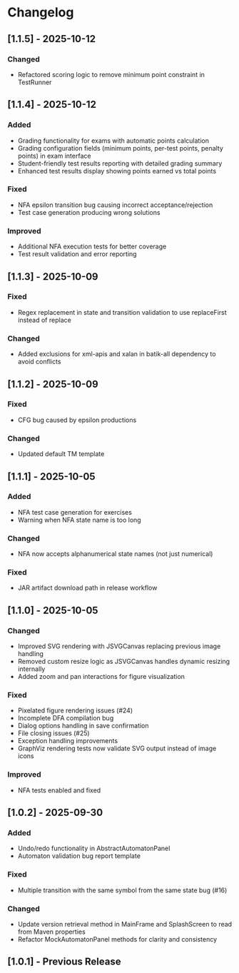 # Changelog

## [1.1.5] - 2025-10-12

### Changed
- Refactored scoring logic to remove minimum point constraint in TestRunner

## [1.1.4] - 2025-10-12

### Added
- Grading functionality for exams with automatic points calculation
- Grading configuration fields (minimum points, per-test points, penalty points) in exam interface
- Student-friendly test results reporting with detailed grading summary
- Enhanced test results display showing points earned vs total points

### Fixed
- NFA epsilon transition bug causing incorrect acceptance/rejection
- Test case generation producing wrong solutions

### Improved
- Additional NFA execution tests for better coverage
- Test result validation and error reporting

## [1.1.3] - 2025-10-09

### Fixed
- Regex replacement in state and transition validation to use replaceFirst instead of replace

### Changed
- Added exclusions for xml-apis and xalan in batik-all dependency to avoid conflicts

## [1.1.2] - 2025-10-09

### Fixed
- CFG bug caused by epsilon productions

### Changed
- Updated default TM template

## [1.1.1] - 2025-10-05

### Added
- NFA test case generation for exercises
- Warning when NFA state name is too long

### Changed
- NFA now accepts alphanumerical state names (not just numerical)

### Fixed
- JAR artifact download path in release workflow

## [1.1.0] - 2025-10-05

### Changed
- Improved SVG rendering with JSVGCanvas replacing previous image handling
- Removed custom resize logic as JSVGCanvas handles dynamic resizing internally
- Added zoom and pan interactions for figure visualization

### Fixed
- Pixelated figure rendering issues (#24)
- Incomplete DFA compilation bug
- Dialog options handling in save confirmation
- File closing issues (#25)
- Exception handling improvements
- GraphViz rendering tests now validate SVG output instead of image icons

### Improved
- NFA tests enabled and fixed

## [1.0.2] - 2025-09-30

### Added
- Undo/redo functionality in AbstractAutomatonPanel
- Automaton validation bug report template

### Fixed
- Multiple transition with the same symbol from the same state bug (#16)

### Changed
- Update version retrieval method in MainFrame and SplashScreen to read from Maven properties
- Refactor MockAutomatonPanel methods for clarity and consistency

## [1.0.1] - Previous Release